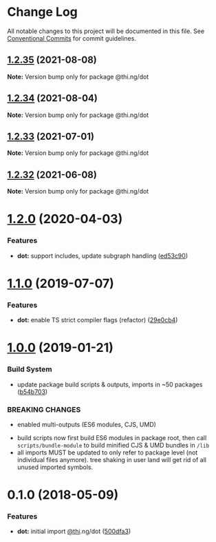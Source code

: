 # Change Log

All notable changes to this project will be documented in this file.
See [Conventional Commits](https://conventionalcommits.org) for commit guidelines.

## [1.2.35](https://github.com/thi-ng/umbrella/compare/@thi.ng/dot@1.2.34...@thi.ng/dot@1.2.35) (2021-08-08)

**Note:** Version bump only for package @thi.ng/dot





## [1.2.34](https://github.com/thi-ng/umbrella/compare/@thi.ng/dot@1.2.33...@thi.ng/dot@1.2.34) (2021-08-04)

**Note:** Version bump only for package @thi.ng/dot





## [1.2.33](https://github.com/thi-ng/umbrella/compare/@thi.ng/dot@1.2.32...@thi.ng/dot@1.2.33) (2021-07-01)

**Note:** Version bump only for package @thi.ng/dot





## [1.2.32](https://github.com/thi-ng/umbrella/compare/@thi.ng/dot@1.2.31...@thi.ng/dot@1.2.32) (2021-06-08)

**Note:** Version bump only for package @thi.ng/dot





# [1.2.0](https://github.com/thi-ng/umbrella/compare/@thi.ng/dot@1.1.14...@thi.ng/dot@1.2.0) (2020-04-03)


### Features

* **dot:** support includes, update subgraph handling ([ed53c90](https://github.com/thi-ng/umbrella/commit/ed53c909f7eb41c85c04f55de279e0d82cfed307))





# [1.1.0](https://github.com/thi-ng/umbrella/compare/@thi.ng/dot@1.0.12...@thi.ng/dot@1.1.0) (2019-07-07)

### Features

* **dot:** enable TS strict compiler flags (refactor) ([29e0cb4](https://github.com/thi-ng/umbrella/commit/29e0cb4))

# [1.0.0](https://github.com/thi-ng/umbrella/compare/@thi.ng/dot@0.1.18...@thi.ng/dot@1.0.0) (2019-01-21)

### Build System

* update package build scripts & outputs, imports in ~50 packages ([b54b703](https://github.com/thi-ng/umbrella/commit/b54b703))

### BREAKING CHANGES

* enabled multi-outputs (ES6 modules, CJS, UMD)

- build scripts now first build ES6 modules in package root, then call
  `scripts/bundle-module` to build minified CJS & UMD bundles in `/lib`
- all imports MUST be updated to only refer to package level
  (not individual files anymore). tree shaking in user land will get rid of
  all unused imported symbols.

<a name="0.1.0"></a>
# 0.1.0 (2018-05-09)

### Features

* **dot:** initial import [@thi](https://github.com/thi).ng/dot ([500dfa3](https://github.com/thi-ng/umbrella/commit/500dfa3))
